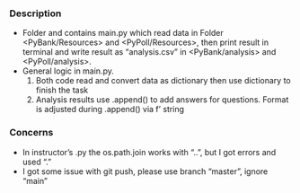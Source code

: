 ### Description
- Folder <PyBank> and <PyPoll> contains main.py which read data in Folder <PyBank/Resources> and <PyPoll/Resources>, then print result in terminal and write result as “analysis.csv” in <PyBank/analysis> and <PyPoll/analysis>.
- General logic in main.py.
  1. Both code read and convert data as dictionary then use dictionary to finish the task
  2. Analysis results use .append() to add answers for questions. Format is adjusted during .append() via f’ string

### Concerns
- In instructor’s .py the os.path.join works with “..”, but I got errors and used “.”
- I got some issue with git push, please use branch “master”, ignore “main”

